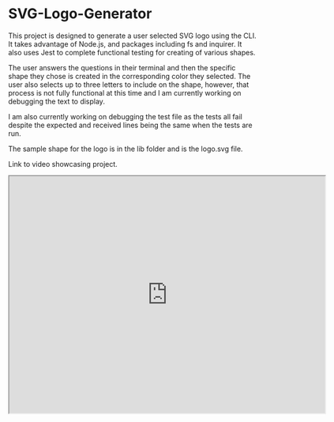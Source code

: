 # SVG-Logo-Generator

This project is designed to generate a user selected SVG logo using the CLI. It takes advantage of Node.js, and packages including fs and inquirer. It also uses Jest to complete functional testing for creating of various shapes.

The user answers the questions in their terminal and then the specific shape they chose is created in the corresponding color they selected. The user also selects up to three letters to include on the shape, however, that process is not fully functional at this time and I am currently working on debugging the text to display.

I am also currently working on debugging the test file as the tests all fail despite the expected and received lines being the same when the tests are run.

The sample shape for the logo is in the lib folder and is the logo.svg file.

Link to video showcasing project.

<iframe src="https://drive.google.com/file/d/1TRJ3tIqS8DjezNd87LEgZxJvGv_6f5QD/preview" width="640" height="480"></iframe>
